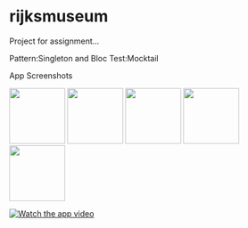 # rijksmuseum

Project for assignment...

Pattern:Singleton and Bloc
Test:Mocktail

App Screenshots
<p float="left">
  <img src="https://github.com/volusanmaz/rijksmuseum/assets/102143944/83be5bd0-5e3d-4a2b-b007-8ab687f8b3a2" width="100" />
  <img src="https://github.com/volusanmaz/rijksmuseum/assets/102143944/378687f5-1c40-44f4-8038-875244d1860f" width="100" /> 
  <img src="https://github.com/volusanmaz/rijksmuseum/assets/102143944/9c97a9e2-3b29-4847-999f-fcf446a75714" width="100" />
  <img src="https://github.com/volusanmaz/rijksmuseum/assets/102143944/51ed7557-098e-4060-abc7-959442d6118b" width="100" />
  <img src="https://github.com/volusanmaz/rijksmuseum/assets/102143944/223739a1-4488-4e4d-9e3b-b9e60a558add" width="100" />
</p>

[![Watch the app video](https://via.placeholder.com/300x169.png?text=Click+Here+to+Watch+the+App+Video)](https://drive.google.com/file/d/17sWySC13uXKXCPISamUtfjhLB-pQIdfE/view?usp=sharing)
